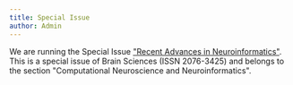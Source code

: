```yaml
---
title: Special Issue
author: Admin
---
```


We are running the Special Issue <a href="https://www.mdpi.com/journal/brainsci/special_issues/2DM90W8BSX">"Recent Advances in Neuroinformatics"</a>.
This is a special issue of Brain Sciences (ISSN 2076-3425) and belongs to the section "Computational Neuroscience and Neuroinformatics".
 
